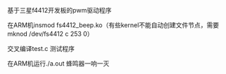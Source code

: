 基于三星f4412开发板的pwm驱动程序

在ARM机insmod fs4412_beep.ko（有些kernel不能自动创建文件节点，需要mknod /dev/fs4412 c 253 0）

交叉编译test.c 测试程序

在ARM机运行./a.out 蜂鸣器一响一灭




























